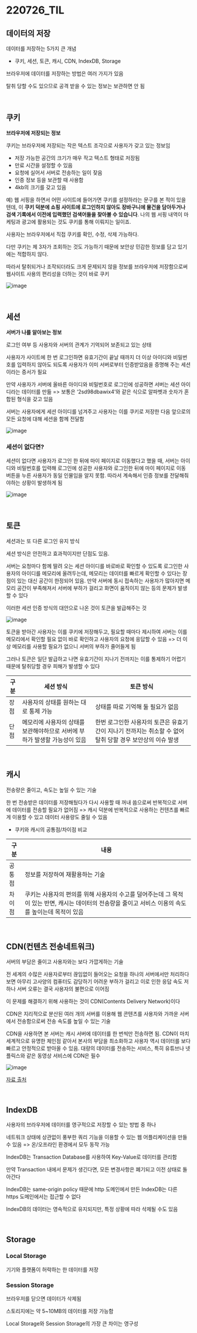 # 220726_TIL

## 데이터의 저장

데이터를 저장하는 5가지 큰 개념

- 쿠키, 세션, 토큰, 캐시, CDN, IndexDB, Storage



브라우저에 데이터를 저장하는 방법은 여러 가지가 있음

탈취 당할 수도 있으므로 공격 받을 수 있는 정보는 보관하면 안 됨

<br>

## 쿠키

**브라우저에 저장되는 정보**

쿠키는 브라우저에 저장되는 작은 텍스트 조각으로 사용자가 갖고 있는 정보임

- 저장 가능한 공간의 크기가 매우 작고 텍스트 형태로 저장됨
- 만료 시간을 설정할 수 있음
- 요청에 실어서 서버로 전송하는 일이 잦음
- 인증 정보 등을 보관할 때 사용함
- 4kb의 크기를 갖고 있음

예) 웹 서핑을 하면서 어떤 사이트에 들어가면 쿠키를 설정하라는 문구를 본 적이 있을 텐데, 이 **쿠키 덕분에 쇼핑 사이트에 로그인하지 않아도 장바구니에 물건을 담아두거나 검색 기록에서 이전에 입력했던 검색어들을 찾아볼 수 있습니다**. 나의 웹 서핑 내역이 마케팅과 광고에 활용되는 것도 쿠키를 통해 이뤄지는 일이죠.

사용자는 브라우저에서 직접 쿠키를 확인, 수정, 삭제 가능하다.

다만 쿠키는 제 3자가 조회하는 것도 가능하기 때문에 보안상 민감한 정보를 담고 있기에는 적합하지 않다.

따라서 탈취되거나 조작되더라도 크게 문제되지 않을 정보를 브라우저에 저장함으로써 웹사이트 사용의 편리성을 더하는 것이 바로 쿠키

![image](https://user-images.githubusercontent.com/93081720/180800665-baae4f0e-9859-4ba4-9a17-4c8d1f607715.png)

<br>

## 세션

**서버가 나를 알아보는 정보**

로그인 여부 등 사용자와 서버의 관계가 기억되어 보존되고 있는 상태

사용자가 사이트에 한 번 로그인하면 유효기간이 끝날 때까지 더 이상 아이디와 비밀번호를 입력하지 않아도 되도록 사용자가 이미 서버로부터 인증받았음을 증명해 주는 세션이라는 증서가 필요

만약 사용자가 서버에 올바른 아이디와 비밀번호로 로그인에 성공하면 서버는 세션 아이디라는 데이터를 만듦 => 보통은 ‘2sd98dbawix4’와 같은 식으로 알파벳과 숫자가 혼합된 형식을 갖고 있음

서버는 사용자에게 세션 아이디를 넘겨주고 사용자는 이를 쿠키로 저장한 다음 앞으로의 모든 요청에 대해 세션을 함께 전달함

![image](https://user-images.githubusercontent.com/93081720/180800588-a8e72517-405f-4db5-9e1f-12913c65c35f.png)

### 세션이 없다면?

세션이 없다면 사용자가 로그인 한 뒤에 마이 페이지로 이동했다고 했을 때, 서버는 아이디와 비밀번호를 입력해 로그인에 성공한 사용자와 로그인한 뒤에 마이 페이지로 이동 버튼을 누른 사용자가 동일 인물임을 알지 못함. 따라서 계속해서 인증 정보를 전달해줘야하는 상황이 발생하게 됨

![image](https://user-images.githubusercontent.com/93081720/180800517-15858f29-e309-4080-937d-a771a4d12826.png)

<br>

## 토큰

세션과는 또 다른 로그인 유지 방식

세션 방식은 안전하고 효과적이지만 단점도 있음.

서버는 요청마다 함께 딸려 오는 세션 아이디를 바로바로 확인할 수 있도록 로그인한 사용자의 아이디를 메모리에 올려두는데, 메모리는 데이터를 빠르게 확인할 수 있다는 장점이 있는 대신 공간이 한정되어 있음. 만약 서버에 동시 접속하는 사용자가 많아지면 메모리 공간이 부족해져서 서버에 부하가 걸리고 화면이 움직이지 않는 등의 문제가 발생할 수 있다

이러한 세션 인증 방식의 대안으로 나온 것이 토큰을 발급해주는 것

![image](https://user-images.githubusercontent.com/93081720/180801114-08ed673f-7d70-4912-a56a-32fcc31b8d48.png)

토큰을 받아간 사용자는 이를 쿠키에 저장해두고, 필요할 때마다 제시하여 서버는 이를 메모리에서 확인할 필요 없이 바로 확인하고 사용자의 요청에 응답할 수 있음 => 더 이상 메모리를 사용할 필요가 없으니 서버의 부하가 줄어들게 됨

그러나 토큰은 일단 발급하고 나면 유효기간이 지나기 전까지는 이를 통제하기 어렵기 때문에 탈취당할 경우 피해가 발생할 수 있다

| 구분 | 세션 방식                                                    | 토큰 방식                                                    |
| ---- | ------------------------------------------------------------ | ------------------------------------------------------------ |
| 장점 | 사용자의 상태를 원하는 대로 통제 가능                        | 상태를 따로 기억해 둘 필요가 없음                            |
| 단점 | 메모리에 사용자의 상태를 보관해야하므로 서버에 부하가 발생할 가능성이 있음 | 한번 로그인한 사용자의 토큰은 유효기간이 지나기 전까지는 취소할 수 없어 탈취 당할 경우 보안상의 이슈 발생 |

<br>

## 캐시

전송량은 줄이고, 속도는 높일 수 있는 기술

한 번 전송받은 데이터를 저장해뒀다가 다시 사용할 때 꺼내 씀으로써 반복적으로 서버에 데이터를 전송할 필요가 없어짐 => 캐시 덕분에 반복적으로 사용하는 컨텐츠를 빠르게 이용할 수 있고 데이터 사용량도 줄일 수 있음

- 쿠키와 캐시의 공통점/차이점 비교

| 구분   | 내용                                                         |
| ------ | ------------------------------------------------------------ |
| 공통점 | 정보를 저장하여 재활용하는 기술                              |
| 차이점 | 쿠키는 사용자의 편의를 위해 사용자의 수고를 덜어주는데 그 목적이 있는 반면, 캐시는 데이터의 전송량을 줄이고 서비스 이용의 속도를 높이는데 목적이 있음 |

<br>

## CDN(컨텐츠 전송네트워크)

서버의 부담은 줄이고 사용자와는 보다 가깝게하는 기술

전 세계의 수많은 사용자로부터 끊임없이 들어오는 요청을 하나의 서버에서만 처리하다 보면 아무리 고사양의 컴퓨터도 감당하기 어려운 부하가 걸리고 이로 인한 응답 속도 저하나 서버 오류는 결국 사용자의 불편으로 이어짐

이 문제를 해결하기 위해 사용하는 것이 CDN(Contents Delivery Network)이다

CDN은 지리적으로 분산된 여러 개의 서버를 이용해 웹 콘텐츠를 사용자와 가까운 서버에서 전송함으로써 전송 속도를 높일 수 있는 기술

CDN을 사용하면 본 서버는 캐시 서버에 데이터를 한 번씩만 전송하면 됨. CDN이 마치 세계적으로 유명한 체인점 같아서 본사의 부담을 최소화하고 사용자 역시 데이터를 보다 빠르고 안정적으로 받아올 수 있음. 대량의 데이터를 전송하는 서비스, 특히 유튜브나 넷플릭스와 같은 동영상 서비스에 CDN은 필수



![image](https://user-images.githubusercontent.com/93081720/180803049-34b0b59d-7d69-4f85-a1e5-b14fd48ed819.png)

[자료 출처](https://hongong.hanbit.co.kr/%EC%99%84%EB%B2%BD-%EC%A0%95%EB%A6%AC-%EC%BF%A0%ED%82%A4-%EC%84%B8%EC%85%98-%ED%86%A0%ED%81%B0-%EC%BA%90%EC%8B%9C-%EA%B7%B8%EB%A6%AC%EA%B3%A0-cdn/)

<br>

## IndexDB

사용자의 브라우저에 데이터를 영구적으로 저장할 수 있는 방법 중 하나

네트워크 상태에 상관없이 풍부한 쿼리 기능을 이용할 수 있는 웹 어플리케이션을 만들 수 있음 => 온/오프라인 환경에서 모두 동작 가능

IndexDB는 Transaction Database를 사용하여 Key-Value로 데이터를 관리함

만약 Transaction 내에서 문제가 생긴다면, 모든 변경사항은 폐기되고 이전 상태로 돌아간다

IndexDB는 same-origin policy 때문에 http 도메인에서 만든 IndexDB는 다른 https 도메인에서는 접근할 수 없다

IndexDB의 데이터는 영속적으로 유지되지만, 특정 상황에 따라 삭제될 수도 있음

<br>

## Storage

### Local Storage

기기와 플랫폼이 허락하는 한 데이터를 저장

### Session Storage

브라우저를 닫으면 데이터가 삭제됨



스토리지에는 약 5~10MB의 데이터를 저장 가능함

Local Storage와 Session Storage의 가장 큰 차이는 영구성